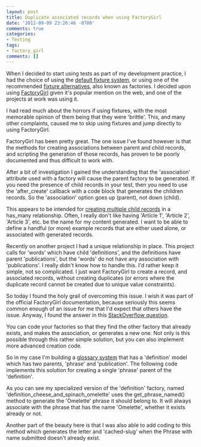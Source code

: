 ```yaml
---
layout: post
title: Duplicate associated records when using FactoryGirl
date: '2012-09-09 23:26:46 -0700'
comments: true
categories:
- Testing
tags:
- factory_girl
comments: []
---
```

When I decided to start using tests as part of my development practice, I had
the choice of using the [default fixture system], or using one of the recommended
[fixture alternatives], also known as factories. I decided upon using
[FactoryGirl] given it's popular mention on the web, and one of the projects at
work was using it.

I had read much about the horrors if using fixtures, with the most memorable
opinion of them being that they were 'brittle'. This, and many other complaints,
caused me to skip using fixtures and jump directly to using FactoryGirl.
<!--more-->

FactoryGirl has been pretty great. The one issue I've found however is that the
methods for creating associations between parent and child records, and
scripting the generation of those records, has proven to be poorly documented
and thus difficult to work with.

After a bit of investigation I gained the understanding that the 'association'
attribute used with a factory will cause the parent factory to be generated. If
you need the presence of child records in your test, then you need to use the
'after_create' callback with a code block that generates the children records.
So the 'association' option goes up (parent), not down (child).

This appears to be intended for [creating multiple child records] in a has_many
relationship. Often, I really don't like having 'Article 1', 'Article 2',
'Article 3', etc. be the name for my content generated. I want to be able to
define a handful (or more) example records that are either used alone, or
associated with generated records.

Recently on another project I had a unique relationship in place. This project
calls for 'words' which have child 'definitions', and the definitions have
parent 'publications', but the 'words' do not have any association with
'publications'. I really didn't know how to handle this. I'd rather keep it
simple, not so complicated. I just want FactoryGirl to create a record, and
associated records, without creating duplicates (or errors where the duplicate
record cannot be created due to unique value constraints).

So today I found the holy grail of overcoming this issue. I wish it was part of
the official FactoryGirl documentation, because seriously this seems common
enough of an issue for me that I'd expect that others have the issue. Anyway, I
found the answer in this [StackOverflow question].

You can code your factories so that they find the other factory that already
exists, and makes the association, or generates a new one. Not only is this
possible through this rather simple solution, but you can also implement more
advanced creation code.

So in my case I'm building a [glossary system] that has a 'definition' model
which has two parents, 'phrase' and 'publication'. The following code implements
this solution for creating a single 'phrase' parent of the 'definition'.

<script src="https://gist.github.com/redconfetti/6255612.js"></script>

As you can see my specialized version of the 'definition' factory, named
'definition_cheese_and_spinach_omelette' uses the get_phrase_named() method to
generate the 'Omelette' phrase it should belong to. It will always associate
with the phrase that has the name 'Omelette', whether it exists already or not.

Another part of the beauty here is that I was also able to add coding to this
method which generates the letter and 'cached-slug' when the Phrase with name
submitted doesn't already exist.

[default fixture system]: http://guides.rubyonrails.org/testing.html#the-low-down-on-fixtures
[fixture alternatives]: https://www.ruby-toolbox.com/categories/rails_fixture_replacement
[factorygirl]: https://github.com/thoughtbot/factory_girl/
[creating multiple child records]: https://github.com/thoughtbot/factory_girl/blob/master/GETTING_STARTED.md#associations
[stackoverflow question]: http://stackoverflow.com/questions/7145256/find-or-create-record-through-factory-girl-association
[glossary system]: http://glossary.ahalmaas.com/
